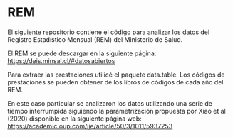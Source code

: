 # REM

El siguiente repositorio contiene el código para analizar los datos del Registro Estadístico Mensual (REM) del Ministerio de Salud. 

El REM se puede descargar en la siguiente página: https://deis.minsal.cl/#datosabiertos

Para extraer las prestaciones utilicé el paquete data.table. Los códigos de prestaciones se pueden obtener de los libros de códigos de cada año del REM.

En este caso particular se analizaron los datos utilizando una serie de tiempo interrumpida siguiendo la parametrización propuesta por Xiao et al (2020) disponible en la siguiente página web: https://academic.oup.com/ije/article/50/3/1011/5937253
